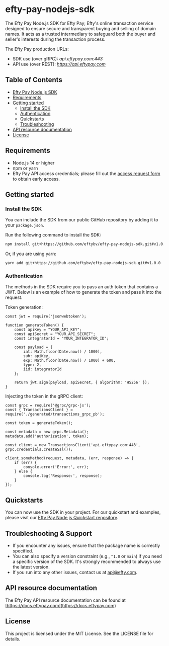 # efty-pay-nodejs-sdk
The Efty Pay Node.js SDK for Efty Pay; Efty's online transaction service designed to ensure secure and transparent buying and selling of domain names. It acts as a trusted intermediary to safeguard both the buyer and seller's interests during the transaction process.

The Efty Pay production URLs:

- SDK use (over gRPC): *api.eftypay.com:443*
- API use (over REST): *https://api.eftypay.com*

## Table of Contents

- [Efty Pay Node.js SDK](#efty-pay-nodejs-sdk)
- [Requirements](#requirements)
- [Getting started](#getting-started)
  - [Install the SDK](#install-the-sdk)
  - [Authentication](#authentication)
  - [Quickstarts](#quickstarts)
  - [Troubleshooting](#troubleshooting-support)
- [API resource documentation](#api-resource-documentation)
- [License](#license)

## Requirements
- Node.js 14 or higher
- npm or yarn
- Efty Pay API access credentials; please fill out the [access request form](https://forms.gle/fk85K45eThgepi1Q8) to obtain early access.

## Getting started

### Install the SDK

You can include the SDK from our public GitHub repository by adding it to your `package.json`.

Run the following command to install the SDK:
```bash
npm install git+https://github.com/eftybv/efty-pay-nodejs-sdk.git#v1.0.0
```
Or, if you are using yarn:
```bash
yarn add git+https://github.com/eftybv/efty-pay-nodejs-sdk.git#v1.0.0
```

### Authentication
The methods in the SDK require you to pass an auth token that contains a JWT. Below is an example of how to generate the token and pass it into the request.

Token generation:
```nodejs
const jwt = require('jsonwebtoken');

function generateToken() {
    const apiKey = "YOUR_API_KEY";
    const apiSecret = "YOUR_API_SECRET";
    const integratorId = "YOUR_INTEGRATOR_ID";

    const payload = {
        iat: Math.floor(Date.now() / 1000),
        sub: apiKey,
        exp: Math.floor(Date.now() / 1000) + 600,
        type: 2,
        iid: integratorId
    };

    return jwt.sign(payload, apiSecret, { algorithm: 'HS256' });
}
```

Injecting the token in the gRPC client:
```nodejs
const grpc = require('@grpc/grpc-js');
const { TransactionsClient } = require('./generated/transactions_grpc_pb');

const token = generateToken();

const metadata = new grpc.Metadata();
metadata.add('authorization', token);

const client = new TransactionsClient('api.eftypay.com:443', grpc.credentials.createSsl());

client.someMethod(request, metadata, (err, response) => {
    if (err) {
        console.error('Error:', err);
    } else {
        console.log('Response:', response);
    }
});
```

## Quickstarts
You can now use the SDK in your project. For our quickstart and examples, please visit our [Efty Pay Node.js Quickstart repository](https://github.com/eftybv/efty-pay-nodejs-quickstart).

## Troubleshooting & Support
- If you encounter any issues, ensure that the package name is correctly specified.
- You can also specify a version constraint (e.g., `^1.0` or `main`) if you need a specific version of the SDK. It's strongly recommended to always use the latest version.
- If you run into any other issues, contact us at [api@efty.com](api@efty.com).

## API resource documentation
The Efty Pay API resource documentation can be found at [https://docs.eftypay.com](https://docs.eftypay.com)

## License
This project is licensed under the MIT License. See the LICENSE file for details.